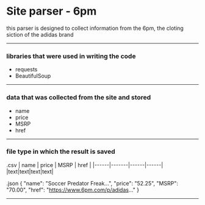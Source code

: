# Site parser - 6pm
this parser is designed to collect information from the 6pm, the cloting siction of the adidas brand
___
### libraries that were used in writing the code
* requests
* BeautifulSoup
___
### data that was collected from the site and stored
* name
* price
* MSRP
* href

___
### file type in which the result is saved
 .csv
| name | price | MSRP | href |
|------|-------|------|------|
|text|text|text|text|

.json
{
    "name": "Soccer Predator Freak...",
    "price": "52.25",
    "MSRP": "70.00",
    "href": "https://www.6pm.com/p/adidas..."
}
___
